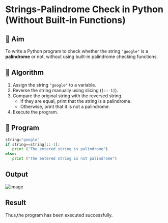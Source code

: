 # Strings-Palindrome Check in Python (Without Built-in Functions)

## 🎯 Aim
To write a Python program to check whether the string `"google"` is a **palindrome** or not, without using built-in palindrome checking functions.

## 🧠 Algorithm
1. Assign the string `"google"` to a variable.
2. Reverse the string manually using slicing (`[::-1]`).
3. Compare the original string with the reversed string.
   - If they are equal, print that the string is a palindrome.
   - Otherwise, print that it is not a palindrome.
4. Execute the program.

## 🧾 Program
```python
string="google"
if string==string[::-1]:
   print ("The entered string is palindrome") 
else:
   print ("The entered string is not palindrome")
```

## Output
![image](https://github.com/user-attachments/assets/65c2b569-98d9-415b-82a6-cf0148ad1b77)

## Result
Thus,the program has been executed successfully.
